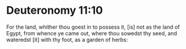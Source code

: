 # Deuteronomy 11:10

For the land, whither thou goest in to possess it, [is] not as the land of Egypt, from whence ye came out, where thou sowedst thy seed, and wateredst [it] with thy foot, as a garden of herbs: